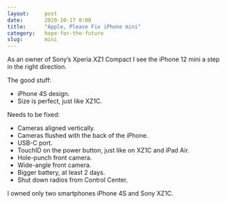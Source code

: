 ```yaml
---
layout:     post
date:       2020-10-17 0:00
title:      "Apple, Please Fix iPhone mini"
category:   hope-for-the-future
slug:       mini
---
```


As an owner of Sony’s Xperia XZ1 Compact I see the iPhone 12 mini a step in the right direction.

The good stuff:

- iPhone 4S design.
- Size is perfect, just like XZ1C.

Needs to be fixed:

- Cameras aligned vertically.
- Cameras flushed with the back of the iPhone.
- USB-C port.
- TouchID on the power button, just like on XZ1C and iPad Air.
- Hole-punch front camera.
- Wide-angle front camera.
- Bigger battery, at least 2 days.
- Shut down radios from Control Center.

I owned only two smartphones iPhone 4S and Sony XZ1C.
